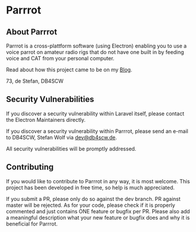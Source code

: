 # Parrrot

## About Parrrot

Parrrot is a cross-plattform software (using Electron) enabling you to use a voice parrot on amateur radio rigs that do not have one built in by feeding voice and CAT from your personal computer.

Read about how this project came to be on my [Blog](https://www.db4scw.de/introducing-parrrot/).

73, de Stefan, DB4SCW

## Security Vulnerabilities

If you discover a security vulnerability within Laravel itself, please contact the Electron Maintainers directly.

If you discover a security vulnerability within Parrrot, please send an e-mail to DB4SCW, Stefan Wolf via [dev@db4scw.de](mailto:dev@db4scw.de). 

All security vulnerabilities will be promptly addressed.

## Contributing

If you would like to contribute to Parrrot in any way, it is most welcome. This project has been developed in free time, so help is much appreciated.  

If you submit a PR, please only do so against the dev branch. PR against master will be rejected. As for your code, please check if it is properly commented and just contains ONE feature or bugfix per PR. Please also add a meaningful description what your new feature or bugfix does and why it is beneficial for Parrrot.